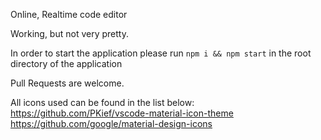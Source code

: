 Online, Realtime code editor

Working, but not very pretty.

In order to start the application please run `npm i && npm start` in the root
directory of the application

Pull Requests are welcome.

All icons used can be found in the list below:
https://github.com/PKief/vscode-material-icon-theme
https://github.com/google/material-design-icons
